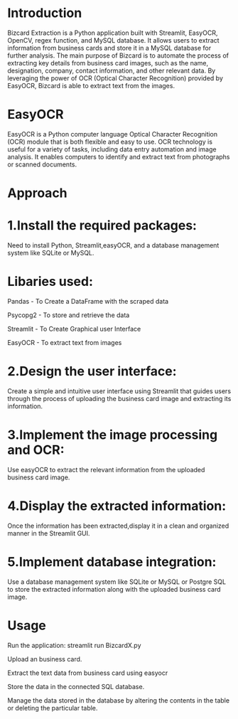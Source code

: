 # Introduction

Bizcard Extraction is a Python application built with Streamlit, EasyOCR, OpenCV, regex function, and MySQL database. It allows users to extract information from business cards and store it in a MySQL database for further analysis. The main purpose of Bizcard is to automate the process of extracting key details from business card images, such as the name, designation, company, contact information, and other relevant data. By leveraging the power of OCR (Optical Character Recognition) provided by EasyOCR, Bizcard is able to extract text from the images.

# EasyOCR

EasyOCR is a Python computer language Optical Character Recognition (OCR) module that is both flexible and easy to use. OCR technology is useful for a variety of tasks, including data entry automation and image analysis. It enables computers to identify and extract text from photographs or scanned documents.

# Approach

# 1.Install the required packages:

Need to install Python, Streamlit,easyOCR, and a database management system like SQLite or MySQL.

# Libaries used:

Pandas - To Create a DataFrame with the scraped data

Psycopg2 - To store and retrieve the data

Streamlit - To Create Graphical user Interface

EasyOCR - To extract text from images

# 2.Design the user interface: 

Create a simple and intuitive user interface using Streamlit that guides users through the process of uploading the business card image and extracting its information.

# 3.Implement the image processing and OCR: 

Use easyOCR to extract the relevant information from the uploaded business card image.

# 4.Display the extracted information: 

Once the information has been extracted,display it in a clean and organized manner in the Streamlit GUI.

# 5.Implement database integration: 

Use a database management system like SQLite or MySQL or Postgre SQL to store the extracted information along with the uploaded business card image.

# Usage

Run the application: streamlit run BizcardX.py

Upload an business card.

Extract the text data from business card using easyocr

Store the data in the connected SQL database.

Manage the data stored in the database by altering the contents in the table or deleting the particular table.
